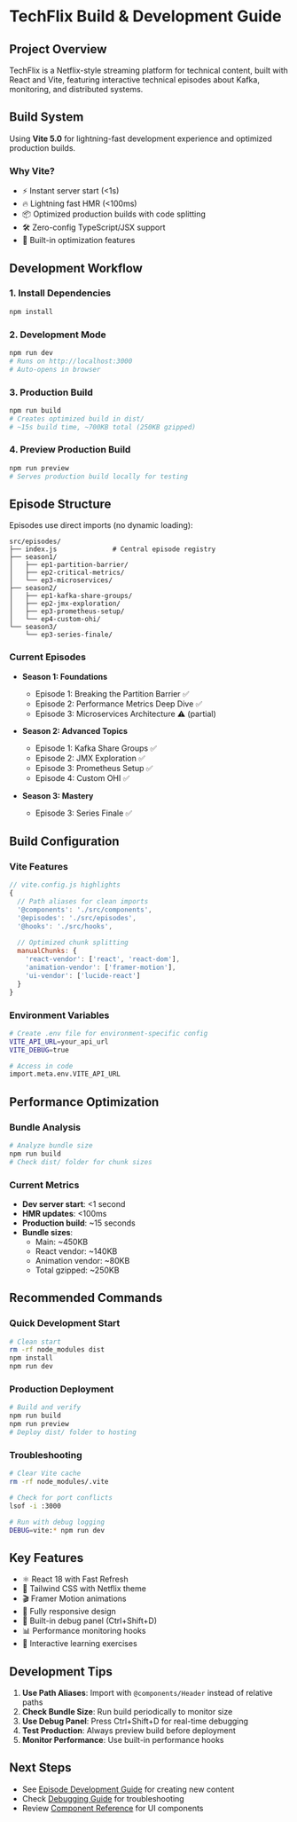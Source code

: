 # TechFlix Build & Development Guide

## Project Overview
TechFlix is a Netflix-style streaming platform for technical content, built with React and Vite, featuring interactive technical episodes about Kafka, monitoring, and distributed systems.

## Build System
Using **Vite 5.0** for lightning-fast development experience and optimized production builds.

### Why Vite?
- ⚡ Instant server start (<1s)
- 🔥 Lightning fast HMR (<100ms)
- 📦 Optimized production builds with code splitting
- 🛠️ Zero-config TypeScript/JSX support
- 🎯 Built-in optimization features

## Development Workflow

### 1. Install Dependencies
```bash
npm install
```

### 2. Development Mode
```bash
npm run dev
# Runs on http://localhost:3000
# Auto-opens in browser
```

### 3. Production Build
```bash
npm run build
# Creates optimized build in dist/
# ~15s build time, ~700KB total (250KB gzipped)
```

### 4. Preview Production Build
```bash
npm run preview
# Serves production build locally for testing
```

## Episode Structure

Episodes use direct imports (no dynamic loading):

```
src/episodes/
├── index.js              # Central episode registry
├── season1/
│   ├── ep1-partition-barrier/
│   ├── ep2-critical-metrics/
│   └── ep3-microservices/
├── season2/
│   ├── ep1-kafka-share-groups/
│   ├── ep2-jmx-exploration/
│   ├── ep3-prometheus-setup/
│   └── ep4-custom-ohi/
└── season3/
    └── ep3-series-finale/
```

### Current Episodes
- **Season 1: Foundations**
  - Episode 1: Breaking the Partition Barrier ✅
  - Episode 2: Performance Metrics Deep Dive ✅
  - Episode 3: Microservices Architecture ⚠️ (partial)
  
- **Season 2: Advanced Topics**
  - Episode 1: Kafka Share Groups ✅
  - Episode 2: JMX Exploration ✅
  - Episode 3: Prometheus Setup ✅
  - Episode 4: Custom OHI ✅
  
- **Season 3: Mastery**
  - Episode 3: Series Finale ✅

## Build Configuration

### Vite Features
```javascript
// vite.config.js highlights
{
  // Path aliases for clean imports
  '@components': './src/components',
  '@episodes': './src/episodes',
  '@hooks': './src/hooks',
  
  // Optimized chunk splitting
  manualChunks: {
    'react-vendor': ['react', 'react-dom'],
    'animation-vendor': ['framer-motion'],
    'ui-vendor': ['lucide-react']
  }
}
```

### Environment Variables
```bash
# Create .env file for environment-specific config
VITE_API_URL=your_api_url
VITE_DEBUG=true

# Access in code
import.meta.env.VITE_API_URL
```

## Performance Optimization

### Bundle Analysis
```bash
# Analyze bundle size
npm run build
# Check dist/ folder for chunk sizes
```

### Current Metrics
- **Dev server start**: <1 second
- **HMR updates**: <100ms
- **Production build**: ~15 seconds
- **Bundle sizes**:
  - Main: ~450KB
  - React vendor: ~140KB
  - Animation vendor: ~80KB
  - Total gzipped: ~250KB

## Recommended Commands

### Quick Development Start
```bash
# Clean start
rm -rf node_modules dist
npm install
npm run dev
```

### Production Deployment
```bash
# Build and verify
npm run build
npm run preview
# Deploy dist/ folder to hosting
```

### Troubleshooting
```bash
# Clear Vite cache
rm -rf node_modules/.vite

# Check for port conflicts
lsof -i :3000

# Run with debug logging
DEBUG=vite:* npm run dev
```

## Key Features
- ⚛️ React 18 with Fast Refresh
- 🎨 Tailwind CSS with Netflix theme
- 🎬 Framer Motion animations
- 📱 Fully responsive design
- 🐛 Built-in debug panel (Ctrl+Shift+D)
- 📊 Performance monitoring hooks
- 🎯 Interactive learning exercises

## Development Tips

1. **Use Path Aliases**: Import with `@components/Header` instead of relative paths
2. **Check Bundle Size**: Run build periodically to monitor size
3. **Use Debug Panel**: Press Ctrl+Shift+D for real-time debugging
4. **Test Production**: Always preview build before deployment
5. **Monitor Performance**: Use built-in performance hooks

## Next Steps
- See [Episode Development Guide](docs/guides/episodes.md) for creating new content
- Check [Debugging Guide](docs/guides/debugging.md) for troubleshooting
- Review [Component Reference](docs/guides/components.md) for UI components